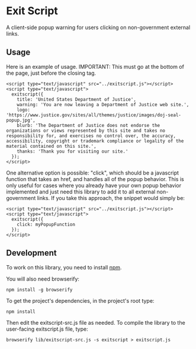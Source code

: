 # Exit Script

A client-side popup warning for users clicking on non-government external links.

## Usage

Here is an example of usage. IMPORTANT: This must go at the bottom of the page, just before the closing </body> tag.
```
<script type="text/javascript" src="../exitscript.js"></script>
<script type="text/javascript">
  exitscript({
    title: 'United States Department of Justice',
    warning: 'You are now leaving a Department of Justice web site.',
    logo: 'https://www.justice.gov/sites/all/themes/justice/images/doj-seal-popup.jpg',
    blurb: 'The Department of Justice does not endorse the organizations or views represented by this site and takes no responsibility for, and exercises no control over, the accuracy, accessibility, copyright or trademark compliance or legality of the material contained on this site.',
    thanks: 'Thank you for visiting our site.'
  });
</script>
```

One alternative option is possible: "click", which should be a javascript function that takes an href, and handles all of the popup behavior. This is only useful for cases where you already have your own popup behavior implemented and just need this library to add it to all external non-government links. If you take this approach, the snippet would simply be:

```
<script type="text/javascript" src="../exitscript.js"></script>
<script type="text/javascript">
  exitscript({
    click: myPopupFunction
  });
</script>
```

## Development

To work on this library, you need to install [npm](http://npmjs.org).

You will also need browserify:

```
npm install -g browserify
```

To get the project's dependencies, in the project's root type:

```
npm install
```

Then edit the exitscript-src.js file as needed. To compile the library to the user-facing exitscript.js file, type:

```
browserify lib/exitscript-src.js -s exitscript > exitscript.js
```
